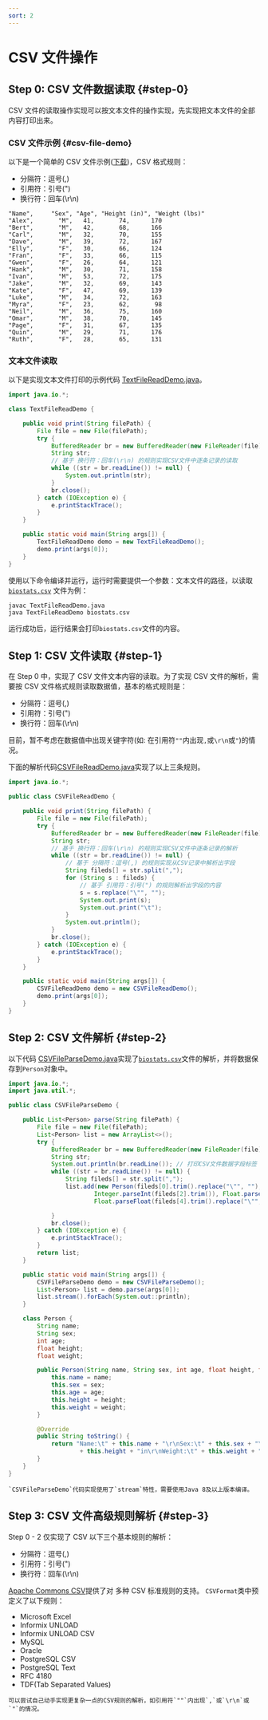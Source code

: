 ```yaml
---
sort: 2
---
```


# CSV 文件操作

## Step 0: CSV 文件数据读取 {#step-0}

CSV 文件的读取操作实现可以按文本文件的操作实现，先实现把文本文件的全部内容打印出来。

### CSV 文件示例 {#csv-file-demo}

以下是一个简单的 CSV 文件示例([下载](../assets/data/biostats.csv))，CSV 格式规则：

- 分隔符：逗号(,)
- 引用符：引号(")
- 换行符：回车(\r\n)

```csv
"Name",     "Sex", "Age", "Height (in)", "Weight (lbs)"
"Alex",       "M",   41,       74,      170
"Bert",       "M",   42,       68,      166
"Carl",       "M",   32,       70,      155
"Dave",       "M",   39,       72,      167
"Elly",       "F",   30,       66,      124
"Fran",       "F",   33,       66,      115
"Gwen",       "F",   26,       64,      121
"Hank",       "M",   30,       71,      158
"Ivan",       "M",   53,       72,      175
"Jake",       "M",   32,       69,      143
"Kate",       "F",   47,       69,      139
"Luke",       "M",   34,       72,      163
"Myra",       "F",   23,       62,       98
"Neil",       "M",   36,       75,      160
"Omar",       "M",   38,       70,      145
"Page",       "F",   31,       67,      135
"Quin",       "M",   29,       71,      176
"Ruth",       "F",   28,       65,      131
```

### 文本文件读取

以下是实现文本文件打印的示例代码 [TextFileReadDemo.java](../assets/code/TextFileReadDemo.java)。

```java
import java.io.*;

class TextFileReadDemo {

    public void print(String filePath) {
        File file = new File(filePath);
        try {
            BufferedReader br = new BufferedReader(new FileReader(file));
            String str;
            // 基于 换行符：回车(\r\n) 的规则实现CSV文件中逐条记录的读取
            while ((str = br.readLine()) != null) {
                System.out.println(str);
            }
            br.close();
        } catch (IOException e) {
            e.printStackTrace();
        }
    }

    public static void main(String args[]) {
        TextFileReadDemo demo = new TextFileReadDemo();
        demo.print(args[0]);
    }
}
```

使用以下命令编译并运行，运行时需要提供一个参数：文本文件的路径，以读取 [`biostats.csv`](../assets/data/biostats.csv) 文件为例：

```shell
javac TextFileReadDemo.java
java TextFileReadDemo biostats.csv
```

运行成功后，运行结果会打印`biostats.csv`文件的内容。

## Step 1: CSV 文件读取 {#step-1}

在 Step 0 中，实现了 CSV 文件文本内容的读取。为了实现 CSV 文件的解析，需要按 CSV 文件格式规则读取数据值，基本的格式规则是：

- 分隔符：逗号(,)
- 引用符：引号(")
- 换行符：回车(\r\n)

目前，暂不考虑在数据值中出现关键字符(如: 在引用符`""`内出现`,`或`\r\n`或`"`)的情况。

下面的解析代码[CSVFileReadDemo.java](../assets/code/CSVFileReadDemo.java)实现了以上三条规则。

```java
import java.io.*;

public class CSVFileReadDemo {

    public void print(String filePath) {
        File file = new File(filePath);
        try {
            BufferedReader br = new BufferedReader(new FileReader(file));
            String str;
            // 基于 换行符：回车(\r\n) 的规则实现CSV文件中逐条记录的解析
            while ((str = br.readLine()) != null) {
                // 基于 分隔符：逗号(,) 的规则实现从CSV记录中解析出字段
                String fileds[] = str.split(",");
                for (String s : fileds) {
                    // 基于 引用符：引号(") 的规则解析出字段的内容
                    s = s.replace("\"", "");
                    System.out.print(s);
                    System.out.print("\t");
                }
                System.out.println();
            }
            br.close();
        } catch (IOException e) {
            e.printStackTrace();
        }
    }

    public static void main(String args[]) {
        CSVFileReadDemo demo = new CSVFileReadDemo();
        demo.print(args[0]);
    }
}

```

## Step 2: CSV 文件解析 {#step-2}

以下代码 [CSVFileParseDemo.java](../assets/code/CSVFileParseDemo.java)实现了[`biostats.csv`](../assets/data/biostats.csv)文件的解析，并将数据保存到`Person`对象中。

```java
import java.io.*;
import java.util.*;

public class CSVFileParseDemo {

    public List<Person> parse(String filePath) {
        File file = new File(filePath);
        List<Person> list = new ArrayList<>();
        try {
            BufferedReader br = new BufferedReader(new FileReader(file));
            String str;
            System.out.println(br.readLine()); // 打印CSV文件数据字段标签
            while ((str = br.readLine()) != null) {
                String fileds[] = str.split(",");
                list.add(new Person(fileds[0].trim().replace("\"", ""), fileds[1].trim().replace("\"", ""),
                        Integer.parseInt(fileds[2].trim()), Float.parseFloat(fileds[3].trim().replace("\"", "")),
                        Float.parseFloat(fileds[4].trim().replace("\"", ""))));

            }
            br.close();
        } catch (IOException e) {
            e.printStackTrace();
        }
        return list;
    }

    public static void main(String args[]) {
        CSVFileParseDemo demo = new CSVFileParseDemo();
        List<Person> list = demo.parse(args[0]);
        list.stream().forEach(System.out::println);
    }

    class Person {
        String name;
        String sex;
        int age;
        float height;
        float weight;

        public Person(String name, String sex, int age, float height, float weight) {
            this.name = name;
            this.sex = sex;
            this.age = age;
            this.height = height;
            this.weight = weight;
        }

        @Override
        public String toString() {
            return "Name:\t" + this.name + "\r\nSex:\t" + this.sex + "\r\nAge:\r" + this.age + "\r\nHeight:\t"
                    + this.height + "in\r\nWeight:\t" + this.weight + "lbs";
        }
    }
}
```

```tip
`CSVFileParseDemo`代码实现使用了`stream`特性，需要使用Java 8及以上版本编译。
```

## Step 3: CSV 文件高级规则解析 {#step-3}

Step 0 - 2 仅实现了 CSV 以下三个基本规则的解析：

- 分隔符：逗号(,)
- 引用符：引号(")
- 换行符：回车(\r\n)

[Apache Commons CSV](https://commons.apache.org/proper/commons-csv/)提供了对 多种 CSV 标准规则的支持。
`CSVFormat`类中预定义了以下规则：

- Microsoft Excel
- Informix UNLOAD
- Informix UNLOAD CSV
- MySQL
- Oracle
- PostgreSQL CSV
- PostgreSQL Text
- RFC 4180
- TDF(Tab Separated Values)

```tip
可以尝试自己动手实现更复杂一点的CSV规则的解析，如引用符`""`内出现`,`或`\r\n`或`"`的情况。
```
